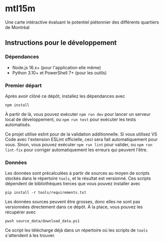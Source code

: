 # mtl15m

Une carte intéractive évaluant le potentiel piétonnier des différents quartiers de Montréal

## Instructions pour le développement

### Dépendances

   - Node.js 16.x+ (pour l'application elle même)
   - Python 3.10+ et PowerShell 7+ (pour les outils)

### Premier départ


Après avoir clôné ce dépôt, installez les dépendances avec

    npm install

À partir de là, vous pouvez exécuter `npm run dev` pour lancer un serveur local de développement, ou `npm run test` pour exécuter les tests automatisés.

Ce projet utilise eslint pour de la validation additionnelle. Si vous utilisez VS Code avec l'extension ESLint officielle, ceci sera fait automatiquement pour vous. Sinon, vous pouvez exécuter `npm run lint` pour valider, ou `npm run lint-fix` pour corriger automatiquement les erreurs qui peuvent l'être. 

### Données

Les données sont précalculées à partir de sources au moyen de scripts stockés dans le répertoire `tools`, et le résultat est versionné. Ces scripts dépendent de bibliothèques tierces que vous pouvez installer avec

    pip install -r tools/requirements.txt

Les données sources peuvent être grosses, donc elles ne sont pas versionnées directement dans ce dépôt. À la place, vous pouvez les récupérer avec 

    pwsh source_data/download_data.ps1

Ce script les télécharge déjà dans un répertoire où les scripts de `tools` s'attendent à les trouver.